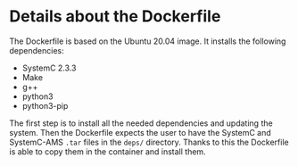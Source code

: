 # Details about the Dockerfile

The Dockerfile is based on the Ubuntu 20.04 image. It installs the following dependencies:

- SystemC 2.3.3
- Make
- g++
- python3
- python3-pip

The first step is to install all the needed dependencies and updating the system. Then the Dockerfile expects the user to have the SystemC and SystemC-AMS `.tar` files in the `deps/` directory. Thanks to this the Dockerfile is able to copy them in the container and install them.  